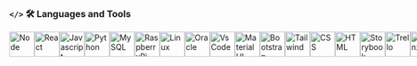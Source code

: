 ### `</>` 🛠️ Languages and Tools

<div style="display:flex;">
<img alt="Node" width="45px" src="https://cdn.jsdelivr.net/gh/devicons/devicon/icons/nodejs/nodejs-original.svg" />
<img alt="React" width="45px" src="https://cdn.jsdelivr.net/gh/devicons/devicon/icons/react/react-original.svg" />
<img alt="Javascript" width="45px" src="https://cdn.jsdelivr.net/gh/devicons/devicon/icons/javascript/javascript-plain.svg" />
<img alt="Python" width="45px" src="https://cdn.jsdelivr.net/gh/devicons/devicon/icons/python/python-original.svg" />
<img alt="MySQL" width="45px" src="https://cdn.jsdelivr.net/gh/devicons/devicon/icons/mysql/mysql-original-wordmark.svg" />
<img alt="RaspberryPi" width="45px" src="https://cdn.jsdelivr.net/gh/devicons/devicon/icons/raspberrypi/raspberrypi-original.svg" />
<img alt="Linux" width="45px" src="https://cdn.jsdelivr.net/gh/devicons/devicon/icons/linux/linux-original.svg" />
<img alt="Oracle" width="45px" src="https://cdn.jsdelivr.net/gh/devicons/devicon/icons/oracle/oracle-original.svg" />
<img alt="VsCode" width="45px" src="https://cdn.jsdelivr.net/gh/devicons/devicon/icons/vscode/vscode-original.svg" />
<img alt="MaterialUI" width="45px" src="https://cdn.jsdelivr.net/gh/devicons/devicon/icons/materialui/materialui-original.svg" />
<img alt="Bootstrap" width="45px" src="https://cdn.jsdelivr.net/gh/devicons/devicon/icons/bootstrap/bootstrap-original.svg" />
<img alt="Tailwind" width="45px" src="https://cdn.jsdelivr.net/gh/devicons/devicon/icons/tailwindcss/tailwindcss-plain.svg" />
<img alt="CSS" width="45px" src="https://cdn.jsdelivr.net/gh/devicons/devicon/icons/css3/css3-original.svg" />
<img alt="HTML" width="45px" src="https://cdn.jsdelivr.net/gh/devicons/devicon/icons/html5/html5-original.svg" />
<img alt="Storybook" width="45px" src="https://cdn.jsdelivr.net/gh/devicons/devicon/icons/storybook/storybook-original.svg" />
<img alt="Trello" width="45px" src="https://cdn.jsdelivr.net/gh/devicons/devicon/icons/trello/trello-plain.svg" />
<img alt="nginx" width="45px" src="https://cdn.jsdelivr.net/gh/devicons/devicon/icons/nginx/nginx-original.svg" />
<img alt="Jest" width="45px" src="https://cdn.jsdelivr.net/gh/devicons/devicon/icons/jest/jest-plain.svg" />
</div>
